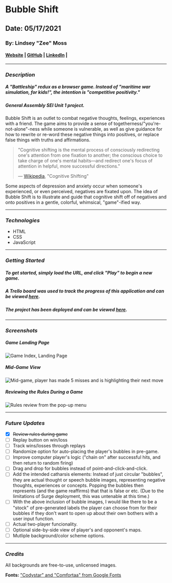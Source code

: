 # Bubble Shift
## Date: 05/17/2021

### By: Lindsey "Zee" Moss


#### [Website](#) | [GitHub](https://github.com/Lindsey-Moss/) | [LinkedIn](https://www.linkedin.com/in/lindsey-moss-a0571620b/) | 
***
### ***Description***
##### A "Battleship" redux as a browser game. Instead of "maritime war simulation, for kids!", the intention is "competitive positivity." 
##### *General Assembly SEI Unit 1 project.*
Bubble Shift is an outlet to combat negative thoughts, feelings, experiences with a friend. The game aims to provide a sense of togetherness/"you're-not-alone"-ness while someone is vulnerable, as well as give guidance for how to rewrite or re-word these negative things into positives, or replace false things with truths and affirmations.

> "Cognitive shifting is the mental process of consciously redirecting one's attention from one fixation to another; the conscious choice to take charge of one's mental habits—and redirect one's focus of attention in helpful, more successful directions."
> 
> — [Wikipedia](https://en.wikipedia.org/wiki/Cognitive_shifting), "Cognitive Shifting"

Some aspects of depression and anxiety occur when someone's experienced, or even perceived, negatives are fixated upon. The idea of Bubble Shift is to illustrate and guide that cognitive shift off of negatives and onto positives in a gentle, colorful, whimsical, "game"-ified way.
***

### ***Technologies***
* HTML
* CSS
* JavaScript

***

### ***Getting Started***
##### To get started, simply load the URL, and click "Play" to begin a new game.
##### A Trello board was used to track the progress of this application and can be viewed [here](https://trello.com/b/eH7vyNCh/bubble-shift-a-battleship-redux).
##### The project has been deployed and can be viewed [here](https://bubbleshift.surge.sh/).
***

### ***Screenshots***

##### Game Landing Page
![Game Index, Landing Page](https://trello-attachments.s3.amazonaws.com/609f5308fce8bc0e0f329ec7/960x939/f094b71cec8de5bbe930fd8fd072c6ed/image.png)

##### Mid-Game View
![Mid-game, player has made 5 misses and is highlighting their next move](https://trello-attachments.s3.amazonaws.com/609f53c14a6a9769b476c809/958x938/893e93685065d53f20d6e963dca2bb99/image.png)

##### Reviewing the Rules During a Game
![Rules review from the pop-up menu](https://trello-attachments.s3.amazonaws.com/609f53e1d8e01a5314b76fab/958x936/30a8759170702a0332d5d26e9c8db58d/image.png) 
***

### ***Future Updates***
- [x] ~~Review rules during game~~
- [ ] Replay button on win/loss
- [ ] Track wins/losses through replays
- [ ] Randomize option for auto-placing the player's bubbles in pre-game.
- [ ] Improve computer player's logic ("chain on" after successful hits, and then return to random firing)
- [ ] Drag and drop for bubbles instead of point-and-click-and-click.
- [ ] Add the intended catharsis elements: Instead of just circular "bubbles", they are actual thought or speech bubble images, representing negative thoughts, experiences or concepts. Popping the bubbles then represents (and the game reaffirms) that that is false or etc. (Due to the limitations of Surge deployment, this was untenable at this time.)
- [ ] With the above inclusion of bubble images, I would like there to be a "stock" of pre-generated labels the player can choose from for their bubbles if they don't want to open up about their own bothers with a user input function.
- [ ] Actual two-player funcionality.
- [ ] Optional side-by-side view of player's and opponent's maps.
- [ ] Mutliple background/color scheme options.
***

### ***Credits***

All backgrounds are free-to-use, unlicensed images.

**Fonts:** ["Codystar" and "Comfortaa" from Google Fonts](https://fonts.google.com/)
